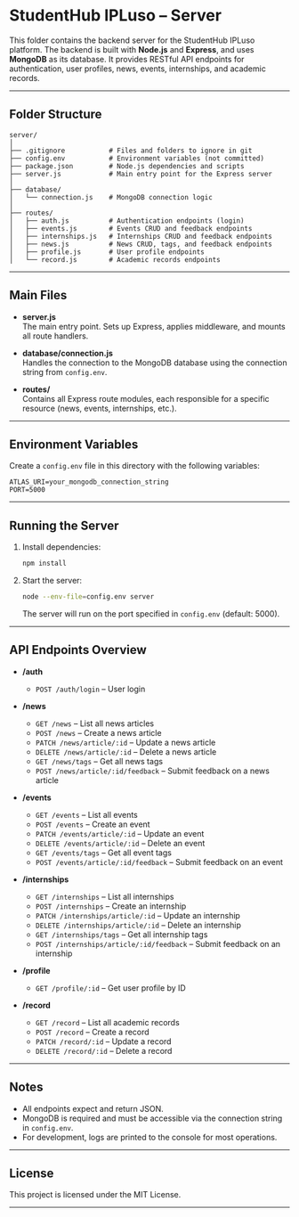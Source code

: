 # StudentHub IPLuso – Server

This folder contains the backend server for the StudentHub IPLuso platform. The backend is built with **Node.js** and **Express**, and uses **MongoDB** as its database. It provides RESTful API endpoints for authentication, user profiles, news, events, internships, and academic records.

---

## Folder Structure

```
server/
│
├── .gitignore           # Files and folders to ignore in git
├── config.env           # Environment variables (not committed)
├── package.json         # Node.js dependencies and scripts
├── server.js            # Main entry point for the Express server
│
├── database/
│   └── connection.js    # MongoDB connection logic
│
├── routes/
│   ├── auth.js          # Authentication endpoints (login)
│   ├── events.js        # Events CRUD and feedback endpoints
│   ├── internships.js   # Internships CRUD and feedback endpoints
│   ├── news.js          # News CRUD, tags, and feedback endpoints
│   ├── profile.js       # User profile endpoints
│   └── record.js        # Academic records endpoints
```

---

## Main Files

- **server.js**  
  The main entry point. Sets up Express, applies middleware, and mounts all route handlers.

- **database/connection.js**  
  Handles the connection to the MongoDB database using the connection string from `config.env`.

- **routes/**  
  Contains all Express route modules, each responsible for a specific resource (news, events, internships, etc.).

---

## Environment Variables

Create a `config.env` file in this directory with the following variables:

```
ATLAS_URI=your_mongodb_connection_string
PORT=5000
```

---

## Running the Server

1. Install dependencies:
   ```sh
   npm install
   ```

2. Start the server:
   ```sh
   node --env-file=config.env server
   ```

   The server will run on the port specified in `config.env` (default: 5000).

---

## API Endpoints Overview

- **/auth**  
  - `POST /auth/login` – User login

- **/news**  
  - `GET /news` – List all news articles  
  - `POST /news` – Create a news article  
  - `PATCH /news/article/:id` – Update a news article  
  - `DELETE /news/article/:id` – Delete a news article  
  - `GET /news/tags` – Get all news tags  
  - `POST /news/article/:id/feedback` – Submit feedback on a news article

- **/events**  
  - `GET /events` – List all events  
  - `POST /events` – Create an event  
  - `PATCH /events/article/:id` – Update an event  
  - `DELETE /events/article/:id` – Delete an event  
  - `GET /events/tags` – Get all event tags  
  - `POST /events/article/:id/feedback` – Submit feedback on an event

- **/internships**  
  - `GET /internships` – List all internships  
  - `POST /internships` – Create an internship  
  - `PATCH /internships/article/:id` – Update an internship  
  - `DELETE /internships/article/:id` – Delete an internship  
  - `GET /internships/tags` – Get all internship tags  
  - `POST /internships/article/:id/feedback` – Submit feedback on an internship

- **/profile**  
  - `GET /profile/:id` – Get user profile by ID

- **/record**  
  - `GET /record` – List all academic records  
  - `POST /record` – Create a record  
  - `PATCH /record/:id` – Update a record  
  - `DELETE /record/:id` – Delete a record

---

## Notes

- All endpoints expect and return JSON.
- MongoDB is required and must be accessible via the connection string in `config.env`.
- For development, logs are printed to the console for most operations.

---

## License

This project is licensed under the MIT License.

---
